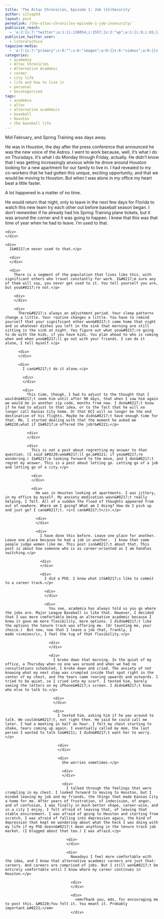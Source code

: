 ```yaml
---
title: 'The Altac Chronicles, Episode 1: Job (In)Security'
author: silvaphd
layout: post
permalink: /the-altac-chronicles-episode-1-job-insecurity/
publicize_reach:
  - 'a:2:{s:7:"twitter";a:1:{i:138054;i:1557;}s:2:"wp";a:1:{i:0;i:65;}}'
publicize_twitter_user:
  - literarychica
tagazine-media:
  - 'a:7:{s:7:"primary";s:0:"";s:6:"images";a:0:{}s:6:"videos";a:0:{}s:11:"image_count";i:0;s:6:"author";s:7:"6554901";s:7:"blog_id";s:8:"21879715";s:9:"mod_stamp";s:19:"2013-04-02 15:30:42";}'
categories:
  - academia
  - Altac Chronicles
  - Alternative Academic
  - career
  - city life
  - life and how to live it
  - personal
  - Uncategorized
tags:
  - academia
  - altac
  - alternative academics
  - baseball
  - Houston
  - the baseball life
---
```

Mid February, and Spring Training was days away.

He was in Houston, the day after the press conference that announced he was the new voice of the Astros. I went to work because, well, it&#8217;s what I do on Thursdays. It&#8217;s what I do Monday through Friday, actually. He didn&#8217;t know that I was getting increasingly anxious while he drove around Houston looking for a new apartment for our family to live in. I had revealed to my co-workers that he had gotten this unique, exciting opportunity, and that we would be moving to Houston. But when I was alone in my office my heart beat a little faster.

<div>
</div>

<div>
  A lot happened in a matter of no time.</p> 
  
  <div>
  </div>
  
  <div>
    He would return that night, only to leave in the next few days for Florida to watch this new team try each other out before baseball season began. I don&#8217;t remember if he already had his Spring Training plane tickets, but it was around the corner and it was going to happen. I knew that this was that time of year when he had to leave. I&#8217;m used to that.</p> 
    
    <div>
    </div>
    
    <div>
      I&#8217;m never used to that.</p> 
      
      <div>
      </div>
      
      <div>
        There is a segment of the population that lives like this, with significant others who travel constantly for work. I&#8217;m sure any of them will say, you never get used to it. You tell yourself you are, but you&#8217;re not.</p> 
        
        <div>
        </div>
        
        <div>
          There&#8217;s always an adjustment period. Your sleep patterns change a little. Your routine changes a little. You have to remind yourself that your significant other won&#8217;t come home that night and so whatever dishes you left in the sink that morning are still sitting in the sink at night. You figure out what you&#8217;re going to do with the kids, if you have kids. You plan ahead to who is coming when and when you&#8217;ll go out with your friends. I can do it alone, I tell myself.</p> 
          
          <div>
          </div>
          
          <div>
            I can&#8217;t do it alone.</p> 
            
            <div>
            </div>
            
            <div>
              This time, though, I had to adjust to the thought that I wouldn&#8217;t seem him until after 90 days, that when I saw him again we would be in another zip code, months from now. I don&#8217;t know if he had to adjust to that idea, or to the fact that he will no longer call Kansas City home. Or that KCI will no longer be the end destination of his flights. Maybe he didn&#8217;t have enough time for that. Me, I started dealing with that the moment he asked me &#8220;what if I&#8217;m offered the job?&#8221;</p> 
              
              <div>
              </div>
              
              <div>
                This is not a post about regretting my answer to that question. (I said &#8220;we&#8217;ll go,&#8221; if you&#8217;re wondering.) I&#8217;m looking forward to the move, and I don&#8217;t regret my answer. This is a post about letting go. Letting go of a job and letting go of a city.</p> 
                
                <div>
                </div>
                
                <div>
                  He was in Houston looking at apartments. I was jittery, in my office by myself. My anxiety medication wasn&#8217;t really helping, I felt. All of a sudden the flood of thoughts appeared from out of nowhere. Where am I going? What am I doing? How do I pick up and just go? I can&#8217;t. <i>I can&#8217;t</i>.</p> 
                  
                  <div>
                  </div>
                  
                  <div>
                    I have done this before. Leave one place for another. Leave one place because he had a job in another.  I know that some people judge women like me. This post isn&#8217;t about that. This post is about how someone who is as career-oriented as I am handles switching.</p> 
                    
                    <div>
                    </div>
                    
                    <div>
                      I did a PhD. I know what it&#8217;s like to commit to a career track.</p> 
                      
                      <div>
                      </div>
                      
                      <div>
                        You see, academia has always told us you go where the jobs are. Major League Baseball is like that. However, I decided that I was more comfortable being an alternative academic because I knew it gave me more flexibility, more options. I didn&#8217;t like the options the tenure track was offering me. (Or taunting me, your choice.)  But now, now that I leave a job that, frankly, I made <i>mine</i>, I feel the tug of that flexibility.</p> 
                        
                        <div>
                        </div>
                        
                        <div>
                          I broke down that morning. In the quiet of my office, a Thursday when no one was around and when we had no consultations scheduled, I broke down and cried. The anxiety of not knowing what my next step was crumpled inside that spot right in the center of my chest, and the tears came roaring upwards and outwards. I tried to be quiet, so I cried into my scarf. I texted him, barely seeing the letters on my iPhone&#8217;s screen. I didn&#8217;t know who else to talk to.</p> 
                          
                          <div>
                          </div>
                          
                          <div>
                            I texted him, asking him if he was around to talk. We couldn&#8217;t, not right then. He said he could call me later. I had a meeting in half an hour. I felt my chest starting to shake, tears coming up again. I eventually called my mom, the last person I wanted to talk to&#8211; I didn&#8217;t want her to worry.</p> 
                            
                            <div>
                            </div>
                            
                            <div>
                              She worries sometimes.</p> 
                              
                              <div>
                              </div>
                              
                              <div>
                                I talked through the feelings that were crumpling in my chest. I looked forward to moving to Houston, but I minded leaving my job and my friends, the things that made Kansas City a home for me. After years of frustration, of indecision, of anger, and of confusion, I was finally in much better shape, career-wise, and in a city I enjoy. I felt afraid of leaving that, of leaving that stable environment. I was afraid of going to Houston and starting from scratch. I was afraid of falling into depression again, the kind of depression that kept me wondering about what the heck I was doing with my life if my PhD doesn&#8217;t mean anything in the tenure track job market. (I blogged about that too.) I was afraid.</p> 
                                
                                <div>
                                </div>
                                
                                <div>
                                  Nowadays I feel more comfortable with the idea, and I know that alternative academic careers are just that: careers. And careers are comprised of jobs. But I still won&#8217;t be entirely comfortable until I know where my career continues in Houston.</p> 
                                  
                                  <div>
                                  </div>
                                  
                                  <div>
                                    <em>Thank you, mds, for encouraging me to post this. &#8220;You felt it. You meant it. Probably important.&#8221;</em>
                                  </div>